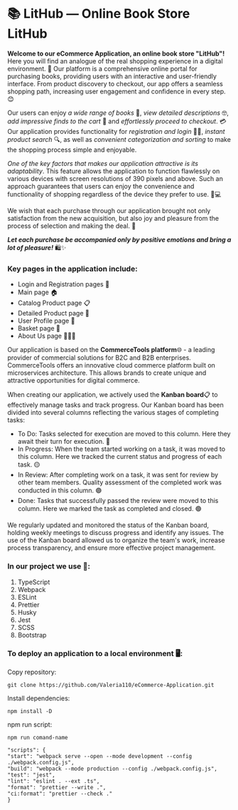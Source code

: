 # :books: LitHub — Online Book Store LitHub

**Welcome to our eCommerce Application, an online book store "LitHub"!** Here you will find an analogue of the real shopping experience in a digital environment. :convenience_store: Our platform is a comprehensive online portal for purchasing books, providing users with an interactive and user-friendly interface. From product discovery to checkout, our app offers a seamless shopping path, increasing user engagement and confidence in every step. :blush:

Our users can enjoy _a wide range of books_ :book:, _view detailed descriptions_ :nerd_face:, _add impressive finds to the cart_ :shopping_cart: and _effortlessly proceed to checkout_. :credit_card: Our application provides functionality for _registration and login_ :pencil::closed_lock_with_key:, _instant product search_ :mag:, as well as _convenient categorization and sorting_ to make the shopping process simple and enjoyable.

_One of the key factors that makes our application attractive is its adaptability_. This feature allows the application to function flawlessly on various devices with screen resolutions of 390 pixels and above. Such an approach guarantees that users can enjoy the convenience and functionality of shopping regardless of the device they prefer to use. :iphone::computer:

We wish that each purchase through our application brought not only satisfaction from the new acquisition, but also joy and pleasure from the process of selection and making the deal. :handshake:

**_Let each purchase be accompanied only by positive emotions and bring a lot of pleasure!_** :shopping::sparkles:

### Key pages in the application include:

- Login and Registration pages :key:
- Main page :house:
- Catalog Product page :clipboard:
- Detailed Product page :mag_right:
- User Profile page :bust_in_silhouette:
- Basket page :shopping_cart:
- About Us page :raising_hand::raising_hand_woman:

Our application is based on the **CommerceTools platform**🌐 - a leading provider of commercial solutions for B2C and B2B enterprises. CommerceTools offers an innovative cloud commerce platform built on microservices architecture. This allows brands to create unique and attractive opportunities for digital commerce.

When creating our application, we actively used the **Kanban board**📋 to effectively manage tasks and track progress. Our Kanban board has been divided into several columns reflecting the various stages of completing tasks:

- To Do: Tasks selected for execution are moved to this column. Here they await their turn for execution. 🔴
- In Progress: When the team started working on a task, it was moved to this column. Here we tracked the current status and progress of each task. 🟡
- In Review: After completing work on a task, it was sent for review by other team members. Quality assessment of the completed work was conducted in this column. 🟣
- Done: Tasks that successfully passed the review were moved to this column. Here we marked the task as completed and closed. 🟢

We regularly updated and monitored the status of the Kanban board, holding weekly meetings to discuss progress and identify any issues. The use of the Kanban board allowed us to organize the team's work, increase process transparency, and ensure more effective project management.

### In our project we use 🔧:

1. TypeScript
2. Webpack
3. ESLint
4. Prettier
5. Husky
6. Jest
7. SCSS
8. Bootstrap

### To deploy an application to a local environment 🖥️:

Copy repository:

    git clone https://github.com/Valeria110/eCommerce-Application.git

Install dependencies:

    npm install -D

npm run script:

    npm run comand-name

    "scripts": {
    "start": "webpack serve --open --mode development --config ./webpack.config.js",
    "build": "webpack --mode production --config ./webpack.config.js",
    "test": "jest",
    "lint": "eslint . --ext .ts",
    "format": "prettier --write .",
    "ci:format": "prettier --check ."
    }
